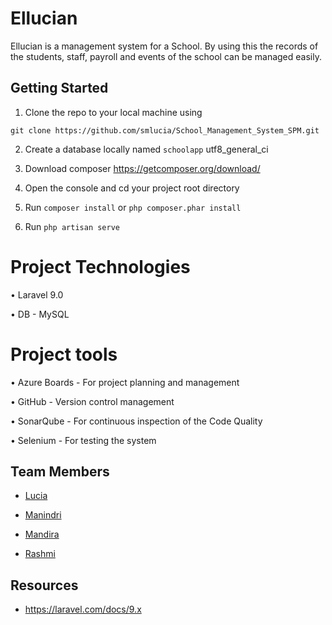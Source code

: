 # Ellucian
Ellucian is a management system for a School. By using this the records of the students, staff, payroll and events of the school can be managed easily. 

## Getting Started

1. Clone the repo to your local machine using

```
git clone https://github.com/smlucia/School_Management_System_SPM.git
```
2. Create a database locally named `schoolapp` utf8_general_ci

3. Download composer 
   https://getcomposer.org/download/
   
4. Open the console and cd your project root directory

5. Run `composer install` or ```php composer.phar install```

6. Run `php artisan serve`

# Project Technologies
• Laravel 9.0

• DB - MySQL




# Project tools
• Azure Boards - For project planning and management

• GitHub - Version control management

• SonarQube - For continuous inspection of the Code Quality

• Selenium - For testing the system




## Team Members
* [Lucia](https://github.com/smlucia)

* [Manindri](https://github.com/Manindri)

* [Mandira](https://github.com/MandiraTD)

* [Rashmi](https://github.com/rashmidaswaththa)



## Resources

* https://laravel.com/docs/9.x

